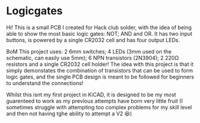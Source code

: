 # Logicgates
Hi! This is a small PCB I created for Hack club solder, with the idea of being able to show the most basic logic gates: NOT; AND and OR. It has two input buttons, is powered by a single CR2032 cell and has four output LEDs.

BoM
This project uses: 2 6mm switches; 4 LEDs (3mm used on the schematic, can easily use 5mm); 6 NPN transistors (2N3904); 2 220Ω resistors and a single CR2032 cell holder! The idea with this project is that it simply demonstates the combination of transistors that can be used to form logic gates, and the single PCB design is meant to be followed for beginners to understand the connections!

Whilst this isnt my first project in KiCAD, it is designed to be my most guarenteed to work as my previous attempts have born very little fruit (I sometimes struggle with attempting too complex problems for my skill level and then not having tghe ability to attempt a V2 😆)
